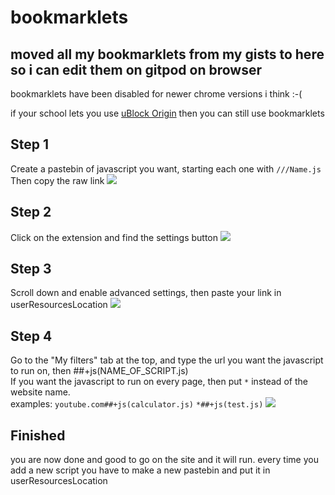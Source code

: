 # bookmarklets
moved all my bookmarklets from my gists to here so i can edit them on gitpod on browser
---
bookmarklets have been disabled for newer chrome versions i think :-(

if your school lets you use <a href="https://chromewebstore.google.com/detail/ublock-origin/cjpalhdlnbpafiamejdnhcphjbkeiagm" target="_blank">uBlock Origin</a> then you can still use bookmarklets

## Step 1
Create a pastebin of javascript you want, starting each one with `///Name.js`<br>
Then copy the raw link
<img src="https://i.luckyc.site/brave_sT4AffXQBJ.gif">

## Step 2
Click on the extension and find the settings button
<img src="https://i.luckyc.site/1dNfcZEQvv.png">

## Step 3
Scroll down and enable advanced settings, then paste your link in userResourcesLocation
<img src="https://i.luckyc.site/brave_jnN6oxBEde.gif">

## Step 4
Go to the "My filters" tab at the top, and type the url you want the javascript to run on, then ##+js(NAME_OF_SCRIPT.js)<br>
If you want the javascript to run on every page, then put `*` instead of the website name.<br>
examples: `youtube.com##+js(calculator.js)` `*##+js(test.js)`
<img src="https://i.luckyc.site/brave_NphhqZzCWy.gif">
<br>
## Finished
you are now done and good to go on the site and it will run. every time you add a new script you have to make a new pastebin and put it in userResourcesLocation
